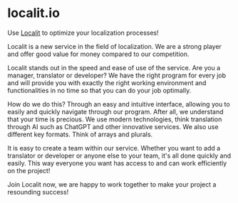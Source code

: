 # localit.io
Use [Localit](https://localit.io) to optimize your localization processes!

Localit is a new service in the field of localization. We are a strong player and offer good value for money compared to our competition. 

Localit stands out in the speed and ease of use of the service. Are you a manager, translator or developer? We have the right program for every job and will provide you with exactly the right working environment and functionalities in no time so that you can do your job optimally. 

How do we do this?
Through an easy and intuitive interface, allowing you to easily and quickly navigate through our program. After all, we understand that your time is precious. We use modern technologies, think translation through AI such as ChatGPT and other innovative services. 
We also use different key formats. Think of arrays and plurals. 

It is easy to create a team within our service. Whether you want to add a translator or developer or anyone else to your team, it's all done quickly and easily. This way everyone you want has access to and can work efficiently on the project!

Join Localit now, we are happy to work together to make your project a resounding success!
